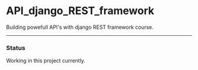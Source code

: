 # API_django_REST_framework


Building powefull API's with django REST framework course.


---

###  Status
Working in this project currently. 
